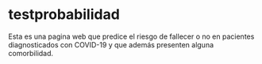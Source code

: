 # testprobabilidad

Esta es una pagina web que predice el riesgo de fallecer o no en pacientes diagnosticados con COVID-19 y que además presenten alguna comorbilidad.
